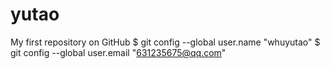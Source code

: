 # yutao
My first repository on GitHub
$ git config --global user.name "whuyutao"
$ git config --global user.email "631235675@qq.com"
